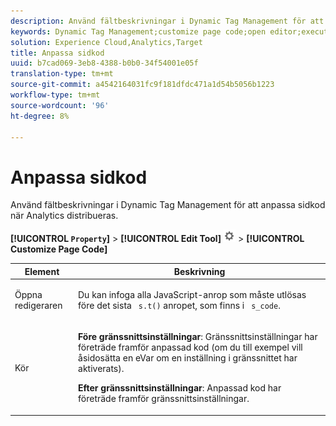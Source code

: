 ```yaml
---
description: Använd fältbeskrivningar i Dynamic Tag Management för att anpassa sidkod när Analytics distribueras.
keywords: Dynamic Tag Management;customize page code;open editor;execute
solution: Experience Cloud,Analytics,Target
title: Anpassa sidkod
uuid: b7cad069-3eb8-4388-b0b0-34f54001e05f
translation-type: tm+mt
source-git-commit: a4542164031fc9f181dfdc471a1d54b5056b1223
workflow-type: tm+mt
source-wordcount: '96'
ht-degree: 8%

---
```



# Anpassa sidkod

Använd fältbeskrivningar i Dynamic Tag Management för att anpassa sidkod när Analytics distribueras.

**[!UICONTROL `Property`]** > **[!UICONTROL Edit Tool]** ![](assets/settings_gear.png) > **[!UICONTROL Customize Page Code]**

<table id="table_A4676A5FEE814DF9A05DA0E56F8B4C6D"> 
 <thead> 
  <tr> 
   <th colname="col1" class="entry"> Element </th> 
   <th colname="col2" class="entry"> Beskrivning </th> 
  </tr> 
 </thead>
 <tbody> 
  <tr> 
   <td colname="col1"> <p>Öppna redigeraren </p> </td> 
   <td colname="col2"> <p>Du kan infoga alla JavaScript-anrop som måste utlösas före det sista <code> s.t()</code> anropet, som finns i <code> s_code</code>. </p> </td> 
  </tr> 
  <tr> 
   <td colname="col1"> <p>Kör </p> </td> 
   <td colname="col2"> <p> <b>Före gränssnittsinställningar</b>: Gränssnittsinställningar har företräde framför anpassad kod (om du till exempel vill åsidosätta en eVar om en inställning i gränssnittet har aktiverats). </p> <p> <b>Efter gränssnittsinställningar</b>: Anpassad kod har företräde framför gränssnittsinställningar. </p> </td> 
  </tr> 
 </tbody> 
</table>


